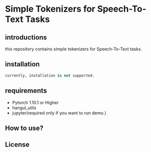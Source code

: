 # Simple Tokenizers for Speech-To-Text Tasks

## introductions

this repository contains simple tokenizers for Speech-To-Text tasks.

## installation

```python
currently, installation is not supported.
```

## requirements

- Pytorch 1.10.1 or Higher
- hangul_utils
- jupyter(required only if you want to run demo.)

## How to use?

## License